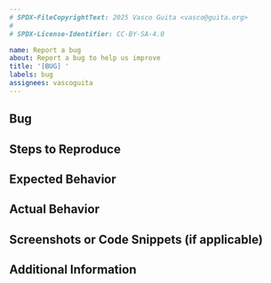 ```yaml
---
# SPDX-FileCopyrightText: 2025 Vasco Guita <vasco@guita.org>
#
# SPDX-License-Identifier: CC-BY-SA-4.0

name: Report a bug
about: Report a bug to help us improve
title: '[BUG] '
labels: bug
assignees: vascoguita
---
```


## Bug

<!-- A clear and concise description of what the bug is. -->

## Steps to Reproduce

<!-- Enumerate all the steps to reproduce the bug again. -->

## Expected Behavior

<!-- A clear and concise description of what you expected to happen. -->

## Actual Behavior

<!-- A clear and concise description of what actually happened. -->

## Screenshots or Code Snippets (if applicable)

<!--  Screenshots or code snippets to help explain your problem. -->

## Additional Information

<!-- Information about the problem, such as relevant logs or error messages. -->
